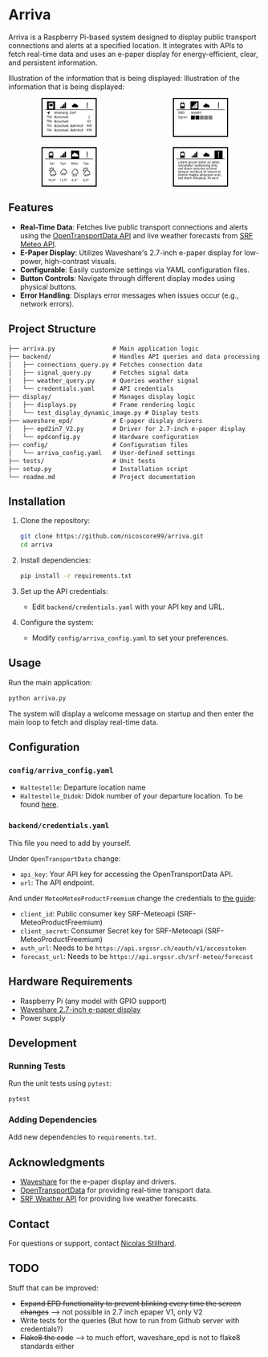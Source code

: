 # Arriva

Arriva is a Raspberry Pi-based system designed to display public transport connections and alerts at a specified location. It integrates with APIs to fetch real-time data and uses an e-paper display for energy-efficient, clear, and persistent information.

Illustration of the information that is being displayed:
Illustration of the information that is being displayed:
<p align="center" style="display: grid; grid-template-columns: 1fr 1fr; gap: 20px; justify-items: center;">
  <img src="pic/connections_frame.png" alt="Image 1" width="40%" style="border: 2px solid black; padding: 5px;" />
  <img src="pic/signal_frame.png" alt="Image 2" width="40%" style="border: 2px solid black; padding: 5px;" />
  <img src="pic/weather_frame.png" alt="Image 4" width="40%" style="border: 2px solid black; padding: 5px;" />
  <img src="pic/error_frame.png" alt="Image 3" width="40%" style="border: 2px solid black; padding: 5px;" />
</p>

## Features

- **Real-Time Data**: Fetches live public transport connections and alerts using the [OpenTransportData API](https://opentransportdata.swiss/) and live weather forecasts from [SRF Meteo API](https://developer.srgssr.ch/api-catalog/51).
- **E-Paper Display**: Utilizes Waveshare's 2.7-inch e-paper display for low-power, high-contrast visuals.
- **Configurable**: Easily customize settings via YAML configuration files.
- **Button Controls**: Navigate through different display modes using physical buttons.
- **Error Handling**: Displays error messages when issues occur (e.g., network errors).

## Project Structure

```
├── arriva.py                # Main application logic
├── backend/                 # Handles API queries and data processing
│   ├── connections_query.py # Fetches connection data
│   ├── signal_query.py      # Fetches signal data
|   ├── weather_query.py     # Queries weather signal
│   └── credentials.yaml     # API credentials
├── display/                 # Manages display logic
│   ├── displays.py          # Frame rendering logic
│   └── test_display_dynamic_image.py # Display tests
├── waveshare_epd/           # E-paper display drivers
│   ├── epd2in7_V2.py        # Driver for 2.7-inch e-paper display
│   └── epdconfig.py         # Hardware configuration
├── config/                  # Configuration files
│   └── arriva_config.yaml   # User-defined settings
├── tests/                   # Unit tests
├── setup.py                 # Installation script
└── readme.md                # Project documentation
```

## Installation

1. Clone the repository:
   ```bash
   git clone https://github.com/nicoscore99/arriva.git
   cd arriva
   ```

2. Install dependencies:
   ```bash
   pip install -r requirements.txt
   ```

3. Set up the API credentials:
   - Edit `backend/credentials.yaml` with your API key and URL.

4. Configure the system:
   - Modify `config/arriva_config.yaml` to set your preferences.

## Usage

Run the main application:
```bash
python arriva.py
```

The system will display a welcome message on startup and then enter the main loop to fetch and display real-time data.

## Configuration

### `config/arriva_config.yaml`
- `Haltestelle`: Departure location name
- `Haltestelle_Didok`: Didok number of your departure location. To be found [here](https://opendata.swiss/de/dataset/dienststellen-gemass-opentransportdata-swiss).

### `backend/credentials.yaml`
This file you need to add by yourself.

Under `OpenTransportData` change:
- `api_key`: Your API key for accessing the OpenTransportData API.
- `url`: The API endpoint.

And under `MeteoMeteoProductFreemium` change the credentials to [the guide](https://developer.srgssr.ch/get-started):
- `client_id`: Public consumer key SRF-Meteoapi (SRF-MeteoProductFreemium)
- `client_secret`: Consumer Secret key for SRF-Meteoapi (SRF-MeteoProductFreemium)
- `auth_url`: Needs to be `https://api.srgssr.ch/oauth/v1/accesstoken`
- `forecast_url`: Needs to be `https://api.srgssr.ch/srf-meteo/forecast`

## Hardware Requirements

- Raspberry Pi (any model with GPIO support)
- [Waveshare 2.7-inch e-paper display](https://www.waveshare.com/2.7inch-e-paper-hat.htm)
- Power supply

## Development

### Running Tests
Run the unit tests using `pytest`:
```bash
pytest
```

### Adding Dependencies
Add new dependencies to `requirements.txt`.

## Acknowledgments

- [Waveshare](https://github.com/waveshareteam/e-Paper) for the e-paper display and drivers.
- [OpenTransportData](https://opentransportdata.swiss/) for providing real-time transport data.
- [SRF Weather API](https://developer.srgssr.ch/en/apis/srf-meteoapi-v2) for providing live weather forecasts.

## Contact

For questions or support, contact [Nicolas Stillhard](mailto:nicolas.stillhard@gmail.com).

## TODO

Stuff that can be improved:

- ~~Expand EPD functionality to prevent blinking every time the screen changes~~ --> not possible in 2.7 inch epaper V1, only V2
- Write tests for the queries (But how to run from Github server with credentials?)
- ~~Flake8 the code~~ --> to much effort, waveshare_epd is not to flake8 standards either
